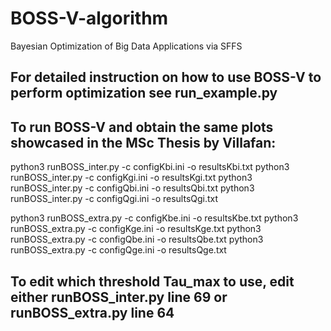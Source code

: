 # BOSS-V-algorithm
Bayesian Optimization of Big Data Applications via SFFS 

## For detailed instruction on how to use BOSS-V to perform optimization see run_example.py

## To run BOSS-V and obtain the same plots showcased in the MSc Thesis by Villafan:

python3 runBOSS_inter.py -c configKbi.ini -o resultsKbi.txt
python3 runBOSS_inter.py -c configKgi.ini -o resultsKgi.txt
python3 runBOSS_inter.py -c configQbi.ini -o resultsQbi.txt
python3 runBOSS_inter.py -c configQgi.ini -o resultsQgi.txt

python3 runBOSS_extra.py -c configKbe.ini -o resultsKbe.txt
python3 runBOSS_extra.py -c configKge.ini -o resultsKge.txt
python3 runBOSS_extra.py -c configQbe.ini -o resultsQbe.txt
python3 runBOSS_extra.py -c configQge.ini -o resultsQge.txt

## To edit which threshold Tau_max to use, edit either runBOSS_inter.py line 69 or runBOSS_extra.py line 64
